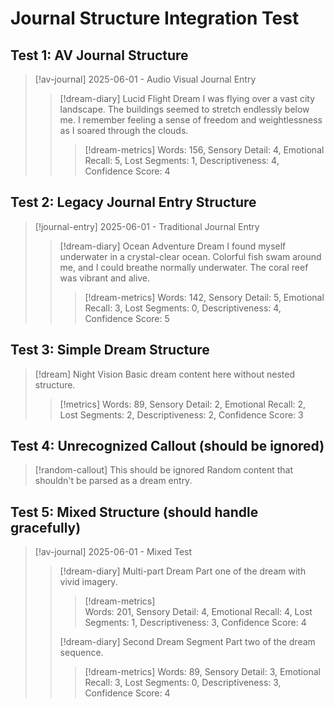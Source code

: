 # Journal Structure Integration Test

## Test 1: AV Journal Structure

> [!av-journal] 2025-06-01 - Audio Visual Journal Entry
> 
> > [!dream-diary] Lucid Flight Dream
> > I was flying over a vast city landscape. The buildings seemed to stretch endlessly below me. I remember feeling a sense of freedom and weightlessness as I soared through the clouds.
> > 
> > > [!dream-metrics]
> > > Words: 156, Sensory Detail: 4, Emotional Recall: 5, Lost Segments: 1, Descriptiveness: 4, Confidence Score: 4

## Test 2: Legacy Journal Entry Structure

> [!journal-entry] 2025-06-01 - Traditional Journal Entry
> 
> > [!dream-diary] Ocean Adventure Dream
> > I found myself underwater in a crystal-clear ocean. Colorful fish swam around me, and I could breathe normally underwater. The coral reef was vibrant and alive.
> > 
> > > [!dream-metrics]
> > > Words: 142, Sensory Detail: 5, Emotional Recall: 3, Lost Segments: 0, Descriptiveness: 4, Confidence Score: 5

## Test 3: Simple Dream Structure

> [!dream] Night Vision
> Basic dream content here without nested structure.
> 
> > [!metrics]
> > Words: 89, Sensory Detail: 2, Emotional Recall: 2, Lost Segments: 2, Descriptiveness: 2, Confidence Score: 3

## Test 4: Unrecognized Callout (should be ignored)

> [!random-callout] This should be ignored
> Random content that shouldn't be parsed as a dream entry.

## Test 5: Mixed Structure (should handle gracefully)

> [!av-journal] 2025-06-01 - Mixed Test
> 
> > [!dream-diary] Multi-part Dream
> > Part one of the dream with vivid imagery.
> > 
> > > [!dream-metrics]  
> > > Words: 201, Sensory Detail: 4, Emotional Recall: 4, Lost Segments: 1, Descriptiveness: 3, Confidence Score: 4
> > 
> > [!dream-diary] Second Dream Segment
> > Part two of the dream sequence.
> > 
> > > [!dream-metrics]
> > > Words: 89, Sensory Detail: 3, Emotional Recall: 3, Lost Segments: 0, Descriptiveness: 3, Confidence Score: 4 